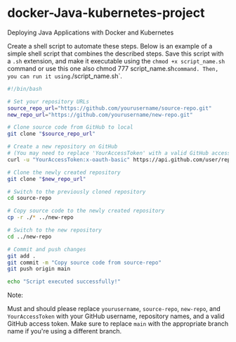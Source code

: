 # docker-Java-kubernetes-project
Deploying Java Applications with Docker and Kubernetes

Create a shell script to automate these steps. Below is an example of a simple shell script that combines the described steps. Save this script with a `.sh` extension, and make it executable using the `chmod +x script_name.sh` command or use this one also chmod 777 script_name.sh` command. Then, you can run it using `./script_name.sh`.

```bash
#!/bin/bash

# Set your repository URLs
source_repo_url="https://github.com/yourusername/source-repo.git"
new_repo_url="https://github.com/yourusername/new-repo.git"

# Clone source code from GitHub to local
git clone "$source_repo_url"

# Create a new repository on GitHub
# (You may need to replace 'YourAccessToken' with a valid GitHub access token)
curl -u "YourAccessToken:x-oauth-basic" https://api.github.com/user/repos -d '{"name":"new-repo"}'

# Clone the newly created repository
git clone "$new_repo_url"

# Switch to the previously cloned repository
cd source-repo

# Copy source code to the newly created repository
cp -r ./* ../new-repo

# Switch to the new repository
cd ../new-repo

# Commit and push changes
git add .
git commit -m "Copy source code from source-repo"
git push origin main

echo "Script executed successfully!"
```

Note:

Must and should please replace `yourusername`, `source-repo`, `new-repo`, and `YourAccessToken` with your GitHub username, repository names, and a valid GitHub access token.
Make sure to replace `main` with the appropriate branch name if you're using a different branch.


